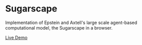 # Sugarscape
Implementation of Epstein and Axtell's large scale agent-based computational model, the Sugarscape in a browser.

[Live Demo](https://bragin.github.io/sugarscape/)






